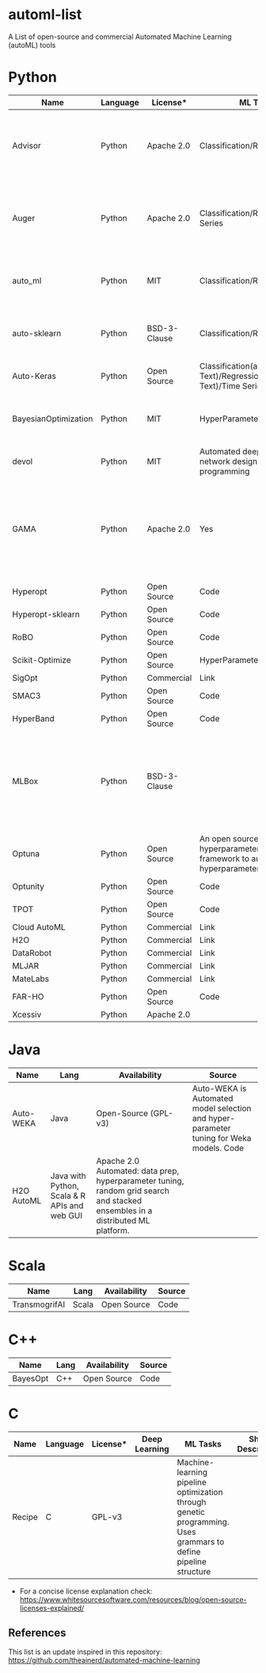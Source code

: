 # automl-list
A List of open-source and commercial Automated Machine Learning (autoML) tools 

# Python
|Name                  |Language| License*    | ML Tasks          | Short Description | Source | 
| -------------------  | ------ | ----------- | ----------------  | ----------------- | ------ |
|Advisor               | Python | Apache 2.0 | Classification/Regression| Advisor is the hyper parameters tuning system for black box optimization. It is the open-source implementation of Google Vizier. |<a href="https://github.com/tobegit3hub/advisor" target="_blank">github</a>
|Auger                 | Python | Apache 2.0  | Classification/Regression/Time Series| The A2ML ("Automate AutoML") project is a Python API and set of command line tools to automate Automated Machine Learning tools from multiple vendors| <a href="https://auger.ai/" target="_blank">link</a>
|auto_ml               | Python | MIT         | Classification/Regression | Automated machine learning for analytics & production. Supports manual feature type declarations. |<a href="https://github.com/ClimbsRocks/auto_ml" target="_blank">github</a>
|auto-sklearn          | Python | BSD-3-Clause | Classification/Regression | auto-sklearn is an automated machine learning toolkit and a drop-in replacement for a scikit-learn estimator |<a href="https://github.com/automl/auto-sklearn" target="_blank">github</a>
|Auto-Keras            | Python | Open Source | Classification(also for Text)/Regression (also for Text)/Time Series|<a href="https://github.com/keras-team/autokeras" target="_blank">github</a>
|BayesianOptimization  | Python | MIT         | HyperParameter Optimization | Pure Python implementation of bayesian global optimization with gaussian processes | <a href="https://github.com/fmfn/BayesianOptimization" target="_blank">github</a>
|devol                 | Python | MIT         | Automated deep neural network design via genetic programming |Code
|GAMA	                 | Python	| Apache 2.0  | Yes | Regression/Classification |	Machine-learning pipeline optimization through asynchronous evaluation based genetic programming | <a href="https://github.com/openml-labs/gama" target="_blank">github</a>
|Hyperopt              | Python | Open Source | Code   |
|Hyperopt-sklearn      | Python | Open Source | Code   | 
|RoBO                  | Python | Open Source | Code
|Scikit-Optimize       | Python | Open Source |  HyperParameter Optimization |<a href="https://github.com/fmfn/BayesianOptimization" target="_blank">github</a>
|SigOpt                | Python | Commercial  | Link   |
|SMAC3                 | Python | Open Source | Code   |
|HyperBand             | Python | Open Source | Code
|MLBox	               | Python	| BSD-3-Clause | | | 	Accurate hyper-parameter optimization in high-dimensional space with support for distributed computing.
|Optuna                | Python | Open Source |  An open source hyperparameter optimization framework to automate hyperparameter search | Code
|Optunity              | Python | Open Source | Code
|TPOT                  | Python | Open Source | Code
|Cloud AutoML          | Python | Commercial  | Link
|H2O                   | Python | Commercial  | Link
|DataRobot             | Python | Commercial  | Link
|MLJAR                 | Python | Commercial  | Link
|MateLabs              | Python | Commercial  | Link
|FAR-HO                | Python | Open Source | Code
|Xcessiv	             | Python	| Apache 2.0	| | | | A web-based application for quick, scalable, and automated hyper-parameter tuning and stacked ensembling in Python


# Java 
|Name                  |Lang    |Availability | Source |
| -------------------  | ------ | ----------- | ------ |
Auto-WEKA             | Java   | Open-Source (GPL-v3) | Auto-WEKA is Automated model selection and hyper-parameter tuning for Weka models. Code
H2O AutoML | Java with Python, Scala & R APIs and web GUI | Apache 2.0	Automated: data prep, hyperparameter tuning, random grid search and stacked ensembles in a distributed ML platform.

# Scala 
|Name                  |Lang    |Availability | Source |
| -------------------  | ------ | ----------- | ------ |
TransmogrifAI         | Scala  | Open Source | Code

# C++
|Name                  |Lang    |Availability | Source |
| -------------------  | ------ | ----------- | ------ |
BayesOpt              | C++    | Open Source | Code

# C
|Name                  |Language| License*    | Deep Learning | ML Tasks                 | Short Description |Source | 
| -------------------  | ------ | ----------- | ------------- | ----------------------   | ------ | ------ |
|Recipe	               |C	      | GPL-v3	    | | Machine-learning pipeline optimization through genetic programming. Uses grammars to define pipeline structure|


* For a concise license explanation check: https://www.whitesourcesoftware.com/resources/blog/open-source-licenses-explained/

## References
This list is an update inspired in this repository: https://github.com/theainerd/automated-machine-learning


